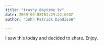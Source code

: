 ```yaml
---
title: "trashy daytime tv"
date: 2009-09-08T01:29:22.000Z
author: "John Patrick Dandison"

---
```


I saw this today and decided to share. Enjoy.
